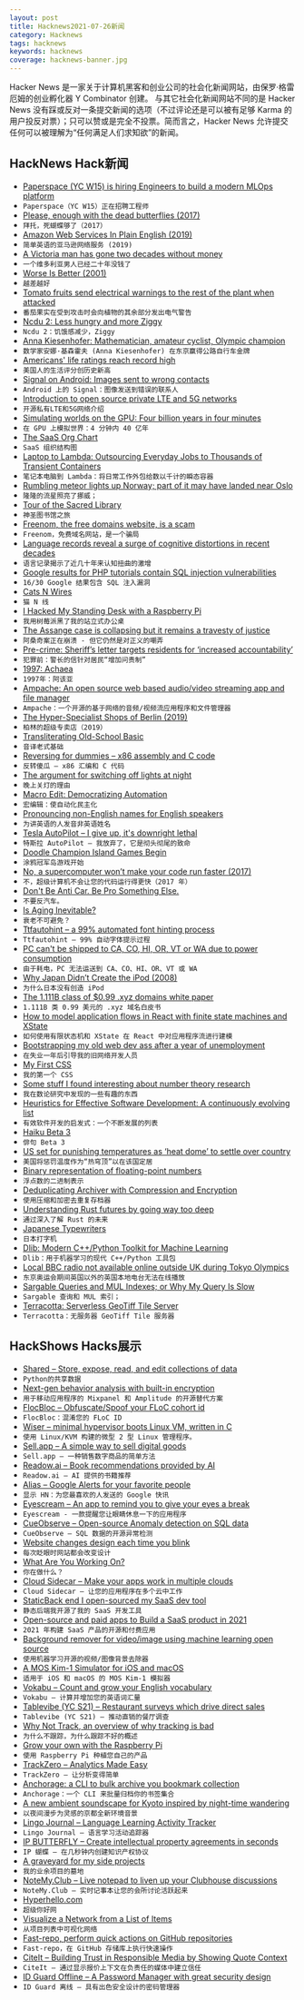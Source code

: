```yaml
---
layout: post
title: Hacknews2021-07-26新闻
category: Hacknews
tags: hacknews
keywords: hacknews
coverage: hacknews-banner.jpg
---
```


Hacker News 是一家关于计算机黑客和创业公司的社会化新闻网站，由保罗·格雷厄姆的创业孵化器 Y Combinator 创建。
与其它社会化新闻网站不同的是 Hacker News 没有踩或反对一条提交新闻的选项（不过评论还是可以被有足够 Karma 的用户投反对票）；只可以赞或是完全不投票。简而言之，Hacker News 允许提交任何可以被理解为“任何满足人们求知欲”的新闻。

## HackNews Hack新闻


- [Paperspace (YC W15) is hiring Engineers to build a modern MLOps platform](https://www.paperspace.com/careers)
- `Paperspace（YC W15）正在招聘工程师`
- [Please, enough with the dead butterflies (2017)](https://www.emilydamstra.com/please-enough-dead-butterflies/)
- `拜托，死蝴蝶够了（2017）`
- [Amazon Web Services In Plain English (2019)](https://www.web3us.com/how-guides/amazon-web-services-plain-english)
- `简单英语的亚马逊网络服务 (2019)`
- [A Victoria man has gone two decades without money](https://www.capitaldaily.ca/news/penniless-two-decades-without-money)
- `一个维多利亚男人已经二十年没钱了`
- [Worse Is Better (2001)](https://www.dreamsongs.com/WorseIsBetter.html)
- `越差越好`
- [Tomato fruits send electrical warnings to the rest of the plant when attacked](https://blog.frontiersin.org/2021/07/20/tomato-fruits-send-electrical-warnings-to-the-rest-of-the-plant-when-attacked-by-insects/)
- `番茄果实在受到攻击时会向植物的其余部分发出电气警告`
- [Ncdu 2: Less hungry and more Ziggy](https://dev.yorhel.nl/doc/ncdu2)
- `Ncdu 2：饥饿感减少，Ziggy`
- [Anna Kiesenhofer: Mathematician, amateur cyclist, Olympic champion](https://www.cyclingnews.com/features/anna-kiesenhofer-mathematician-amateur-cyclist-olympic-champion/)
- `数学家安娜·基森霍夫 (Anna Kiesenhofer) 在东京赢得公路自行车金牌`
- [Americans' life ratings reach record high](https://news.gallup.com/poll/351932/americans-life-ratings-reach-record-high.aspx)
- `美国人的生活评分创历史新高`
- [Signal on Android: Images sent to wrong contacts](https://github.com/signalapp/Signal-Android/issues/10247)
- `Android 上的 Signal：图像发送到错误的联系人`
- [Introduction to open source private LTE and 5G networks](https://ubuntu.com/blog/introduction-to-open-source-private-lte-and-5g-networks)
- `开源私有LTE和5G网络介绍`
- [Simulating worlds on the GPU: Four billion years in four minutes](https://davidar.io/post/sim-glsl)
- `在 GPU 上模拟世界：4 分钟内 40 亿年`
- [The SaaS Org Chart](https://sacks.substack.com/p/the-saas-org-chart)
- `SaaS 组织结构图`
- [Laptop to Lambda: Outsourcing Everyday Jobs to Thousands of Transient Containers](https://www.micahlerner.com/2021/07/24/from-laptop-to-lambda-outsourcing-everyday-jobs-to-thousands-of-transient-functional-containers.html)
- `笔记本电脑到 Lambda：将日常工作外包给数以千计的瞬态容器`
- [Rumbling meteor lights up Norway; part of it may have landed near Oslo](https://www.reuters.com/world/europe/rumbling-meteor-lights-up-norway-bit-possibly-landing-near-oslo-2021-07-25/)
- `隆隆的流星照亮了挪威；`
- [Tour of the Sacred Library](https://moultano.wordpress.com/2021/07/20/tour-of-the-sacred-library/)
- `神圣图书馆之旅`
- [Freenom, the free domains website, is a scam](https://daniel.is-a.dev/blog/freenom-the-free-domains-website-is-a-scam-3)
- `Freenom，免费域名网站，是一个骗局`
- [Language records reveal a surge of cognitive distortions in recent decades](https://www.pnas.org/content/118/30/e2102061118.full)
- `语言记录揭示了近几十年来认知扭曲的激增`
- [Google results for PHP tutorials contain SQL injection vulnerabilities](https://waritschlager.de/sqlinjections-in-google-results.html)
- `16/30 Google 结果包含 SQL 注入漏洞`
- [Cats N Wires](https://kultisti.itch.io/cats-n-wires)
- `猫 N 线`
- [I Hacked My Standing Desk with a Raspberry Pi](https://medium.com/@davidkongfilm/how-i-hacked-my-standing-desk-with-a-raspberry-pi-a50ed14c7f6f)
- `我用树莓派黑了我的站立式办公桌`
- [The Assange case is collapsing but it remains a travesty of justice](https://tribunemag.co.uk/2021/07/the-assange-case-is-collapsing-but-it-remains-a-travesty-of-justice)
- `阿桑奇案正在崩溃 - 但它仍然是对正义的嘲弄`
- [Pre-crime: Sheriff’s letter targets residents for ‘increased accountability’](https://www.tampabay.com/investigations/2021/07/24/pasco-sheriffs-office-letter-targets-residents-for-increased-accountability/)
- `犯罪前：警长的信针对居民“增加问责制”`
- [1997: Achaea](https://if50.substack.com/p/1997-achaea)
- `1997年：阿该亚`
- [Ampache: An open source web based audio/video streaming app and file manager](https://ampache.org/)
- `Ampache：一个开源的基于网络的音频/视频流应用程序和文件管理器`
- [The Hyper-Specialist Shops of Berlin (2019)](https://www.theguardian.com/cities/2019/apr/29/are-the-hyper-specialist-shops-of-berlin-the-future-of-retail)
- `柏林的超级专卖店（2019）`
- [Transliterating Old-School Basic](https://xp123.com/articles/transliterating-old-school-basic/)
- `音译老式基础`
- [Reversing for dummies – x86 assembly and C code](https://0x41.cf/reversing/2021/07/21/reversing-x86-and-c-code-for-beginners.html)
- `反转傻瓜 – x86 汇编和 C 代码`
- [The argument for switching off lights at night](https://www.bbc.com/future/article/20210719-why-light-pollution-is-harming-our-wildlife)
- `晚上关灯的理由`
- [Macro Edit: Democratizing Automation](https://nyxt.atlas.engineer/article/macro-edit.org)
- `宏编辑：使自动化民主化`
- [Pronouncing non-English names for English speakers](https://github.com/SteveMCarroll/PronouncingNamesForEnglishSpeakers)
- `为讲英语的人发音非英语姓名`
- [Tesla AutoPilot – I give up, it's downright lethal](https://teslamotorsclub.com/tmc/threads/auto-pilot-i-give-up-its-downright-lethal.234498/)
- `特斯拉 AutoPilot – 我放弃了，它是彻头彻尾的致命`
- [Doodle Champion Island Games Begin](https://www.google.com/doodles/doodle-champion-island-games-begin)
- `涂鸦冠军岛游戏开始`
- [No, a supercomputer won’t make your code run faster (2017)](https://lemire.me/blog/2017/12/11/no-a-supercomputer-wont-make-your-code-run-faster/)
- `不，超级计算机不会让您的代码运行得更快（2017 年）`
- [Don't Be Anti Car. Be Pro Something Else.](https://www.eclogiselle.com/2021/07/the-hot-new-thing.html)
- `不要反汽车。`
- [Is Aging Inevitable?](https://joshmitteldorf.scienceblog.com/2021/06/17/is-aging-inevitable/)
- `衰老不可避免？`
- [Ttfautohint – a 99% automated font hinting process](https://www.freetype.org/ttfautohint/)
- `Ttfautohint – 99% 自动字体提示过程`
- [PC can't be shipped to CA, CO, HI, OR, VT or WA due to power consumption](https://www.dell.com/en-us/shop/gaming-and-games/cp/game?~ck=mn)
- `由于耗电，PC 无法运送到 CA、CO、HI、OR、VT 或 WA`
- [Why Japan Didn’t Create the iPod (2008)](https://blog.gatunka.com/2008/05/05/why-japan-didnt-create-the-ipod/)
- `为什么日本没有创造 iPod`
- [The 1.111B class of $0.99 .xyz domains white paper](https://aydacfu.xyz/downloads/1111B_WhitePaper_retro.pdf?v=2)
- `1.111B 类 0.99 美元的 .xyz 域名白皮书`
- [How to model application flows in React with finite state machines and XState](https://engineering.kablamo.com.au/posts/2021/finite-state-machines-and-xstate)
- `如何使用有限状态机和 XState 在 React 中对应用程序流进行建模`
- [Bootstrapping my old web dev ass after a year of unemployment](https://boomerwebdev.wordpress.com/2021/07/25/bootstrapping-my-old-web-dev-ass-after-a-year-of-unemployment/)
- `在失业一年后引导我的旧网络开发人员`
- [My First CSS](https://engineering.kablamo.com.au/posts/2021/my-first-css)
- `我的第一个 CSS`
- [Some stuff I found interesting about number theory research](https://twitter.com/benskuhn/status/1419281153983500290)
- `我在数论研究中发现的一些有趣的东西`
- [Heuristics for Effective Software Development: A continuously evolving list](https://holub.com/heuristics-for-effective-software-development-a-continuously-evolving-list/)
- `有效软件开发的启发式：一个不断发展的列表`
- [Haiku Beta 3](https://www.haiku-os.org/news/2021-07-26_media_release_the_haiku_project_celebrates_the_release_of_beta_3/)
- `俳句 Beta 3`
- [US set for punishing temperatures as ‘heat dome’ to settle over country](https://www.theguardian.com/us-news/2021/jul/24/america-heatwave-climate-crisis-heat-dome)
- `美国将惩罚温度作为“热穹顶”以在该国定居`
- [Binary representation of floating-point numbers](https://github.com/trekhleb/javascript-algorithms/tree/master/src/algorithms/math/binary-floating-point)
- `浮点数的二进制表示`
- [Deduplicating Archiver with Compression and Encryption](https://www.borgbackup.org)
- `使用压缩和加密去重复存档器`
- [Understanding Rust futures by going way too deep](https://fasterthanli.me/articles/understanding-rust-futures-by-going-way-too-deep)
- `通过深入了解 Rust 的未来`
- [Japanese Typewriters](https://blog.gatunka.com/2009/09/30/japanese-typewriters/)
- `日本打字机`
- [Dlib: Modern C++/Python Toolkit for Machine Learning](http://dlib.net/)
- `Dlib：用于机器学习的现代 C++/Python 工具包`
- [Local BBC radio not available online outside UK during Tokyo Olympics](https://www.bbc.co.uk/sounds/help/issues/bbc-sounds/local-radio-olympics-2020)
- `东京奥运会期间英国以外的英国本地电台无法在线播放`
- [Sargable Queries and MUL Indexes; or Why My Query Is Slow](https://www.thomascountz.com/2021/07/09/sargable-queries-and-mysql-text-indexing)
- `Sargable 查询和 MUL 索引；`
- [Terracotta: Serverless GeoTiff Tile Server](https://github.com/DHI-GRAS/terracotta)
- `Terracotta：无服务器 GeoTiff Tile 服务器`


## HackShows Hacks展示

- [ Shared – Store, expose, read, and edit collections of data](https://github.com/pyrustic/shared)
- `Python的共享数据`
- [ Next-gen behavior analysis with built-in encryption](https://github.com/socketkit/awacs)
- `用于移动应用程序的 Mixpanel 和 Amplitude 的开源替代方案`
- [ FlocBloc – Obfuscate/Spoof your FLoC cohort id](https://github.com/NilsIrl/FlocBloc)
- `FlocBloc：混淆您的 FLoC ID`
- [ Wiser – minimal hypervisor boots Linux VM, written in C](https://github.com/flouthoc/wiser)
- `使用 Linux/KVM 构建的微型 2 型 Linux 管理程序。`
- [ Sell.app – A simple way to sell digital goods](https://sell.app)
- `Sell.app – 一种销售数字商品的简单方法`
- [ Readow.ai – Book recommendations provided by AI](https://readow.ai/)
- `Readow.ai – AI 提供的书籍推荐`
- [ Alias – Google Alerts for your favorite people](http://alias.co?ref=hn)
- `显示 HN：为您最喜欢的人发送的 Google 快讯`
- [ Eyescream – An app to remind you to give your eyes a break](https://play.google.com/store/apps/details?id=com.devss.eyescream&hl=en&gl=US)
- `Eyescream - 一款提醒您让眼睛休息一下的应用程序`
- [ CueObserve – Open-source Anomaly detection on SQL data](https://github.com/cuebook/CueObserve)
- `CueObserve – SQL 数据的开源异常检测`
- [ Website changes design each time you blink](https://realless.glitch.me/)
- `每次眨眼时网站都会改变设计`
- [ What Are You Working On?](https://tiempone.com)
- `你在做什么？`
- [ Cloud Sidecar – Make your apps work in multiple clouds](https://www.cloudsidecar.com/)
- `Cloud Sidecar – 让您的应用程序在多个云中工作`
- [ StaticBack end I open-sourced my SaaS dev tool](https://github.com/staticbackendhq/core)
- `静态后端我开源了我的 SaaS 开发工具`
- [ Open-source and paid apps to Build a SaaS product in 2021](https://saasblocks.io/)
- `2021 年构建 SaaS 产品的开源和付费应用`
- [ Background remover for video/image using machine learning open source](https://backgroundremover.app/)
- `使用机器学习开源的视频/图像背景去除器`
- [ A MOS Kim-1 Simulator for iOS and macOS](https://github.com/jfoucher/KimOne)
- `适用于 iOS 和 macOS 的 MOS Kim-1 模拟器`
- [ Vokabu – Count and grow your English vocabulary](https://vokabu.com)
- `Vokabu – 计算并增加您的英语词汇量`
- [ Tablevibe (YC S21) – Restaurant surveys which drive direct sales](item?id=27928966)
- `Tablevibe (YC S21) – 推动直销的餐厅调查`
- [ Why Not Track, an overview of why tracking is bad](https://whynottrack.com/)
- `为什么不跟踪，为什么跟踪不好的概述`
- [ Grow your own with the Raspberry Pi](https://github.com/alexellis/growlab/)
- `使用 Raspberry Pi 种植您自己的产品`
- [ TrackZero – Analytics Made Easy](item?id=27939665)
- `TrackZero – 让分析变得简单`
- [ Anchorage: a CLI to bulk archive you bookmark collection](https://github.com/antonlopezr/anchorage)
- `Anchorage：一个 CLI 来批量归档你的书签集合`
- [ A new ambient soundscape for Kyoto inspired by night-time wandering](https://wanderthenight.com/#kyoto)
- `以夜间漫步为灵感的京都全新环境音景`
- [ Lingo Journal – Language Learning Activity Tracker](https://play.google.com/store/apps/details?id=com.teraculus.lingojournalandroid&referrer=utm_source%3Dycombinator.com)
- `Lingo Journal – 语言学习活动追踪器`
- [ IP BUTTERFLY – Create intellectual property agreements in seconds](https://ipbutterfly.com/)
- `IP 蝴蝶 – 在几秒钟内创建知识产权协议`
- [ A graveyard for my side projects](https://hackyexperiments.vercel.app/)
- `我的业余项目的墓地`
- [ NoteMy.Club – Live notepad to liven up your Clubhouse discussions](https://www.notemy.club)
- `NoteMy.Club – 实时记事本让您的会所讨论活跃起来`
- [ Hyperhello.com](https://hyperhello.com)
- `超级你好网`
- [ Visualize a Network from a List of Items](https://nocodefunctions.com/gaze/network_builder_tool.html)
- `从项目列表中可视化网络`
- [ Fast-repo, perform quick actions on GitHub repositories](https://github.com/luctst/fast-repo)
- `Fast-repo，在 GitHub 存储库上执行快速操作`
- [ CiteIt – Building Trust in Responsible Media by Showing Quote Context](https://www.citeit.net)
- `CiteIt – 通过显示报价上下文在负责任的媒体中建立信任`
- [ ID Guard Offline – A Password Manager with great security design](https://www.bluespace.tech/blog/)
- `ID Guard 离线 – 具有出色安全设计的密码管理器`

